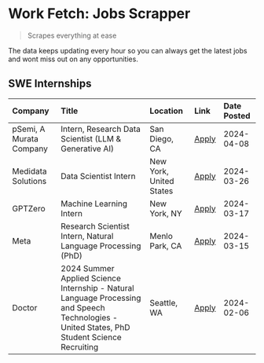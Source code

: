 # Work Fetch: Jobs Scrapper
> Scrapes everything at ease

The data keeps updating every hour so you can always get the latest jobs and wont miss out on any opportunities.

## SWE Internships
<!--START_SECTION:workfetch-->
| Company                 | Title                                                                                                                                        | Location                | Link                                                                                                                                                                                                                                                                                                                                               | Date Posted   |
|:------------------------|:---------------------------------------------------------------------------------------------------------------------------------------------|:------------------------|:---------------------------------------------------------------------------------------------------------------------------------------------------------------------------------------------------------------------------------------------------------------------------------------------------------------------------------------------------|:--------------|
| pSemi, A Murata Company | Intern, Research Data Scientist (LLM & Generative AI)                                                                                        | San Diego, CA           | [Apply](https://www.linkedin.com/jobs/view/intern-research-data-scientist-llm-generative-ai-at-psemi-a-murata-company-3887074168?position=3&pageNum=0&refId=2v5RGn9fvrg62woBXx2QRg%3D%3D&trackingId=ORucbUcbAyCGykEZ%2BNP8%2BA%3D%3D&trk=public_jobs_jserp-result_search-card)                                                                     | 2024-04-08    |
| Medidata Solutions      | Data Scientist Intern                                                                                                                        | New York, United States | [Apply](https://www.linkedin.com/jobs/view/data-scientist-intern-at-medidata-solutions-3810253704?position=9&pageNum=0&refId=2v5RGn9fvrg62woBXx2QRg%3D%3D&trackingId=ivw0%2BxBqf7xAH1BgnmJS%2Fw%3D%3D&trk=public_jobs_jserp-result_search-card)                                                                                                    | 2024-03-26    |
| GPTZero                 | Machine Learning Intern                                                                                                                      | New York, NY            | [Apply](https://www.linkedin.com/jobs/view/machine-learning-intern-at-gptzero-3860723963?position=8&pageNum=0&refId=2v5RGn9fvrg62woBXx2QRg%3D%3D&trackingId=%2Bhz6mWPFiiBVdyCvviPqXA%3D%3D&trk=public_jobs_jserp-result_search-card)                                                                                                               | 2024-03-17    |
| Meta                    | Research Scientist Intern, Natural Language Processing (PhD)                                                                                 | Menlo Park, CA          | [Apply](https://www.linkedin.com/jobs/view/research-scientist-intern-natural-language-processing-phd-at-meta-3858718375?position=6&pageNum=0&refId=2v5RGn9fvrg62woBXx2QRg%3D%3D&trackingId=pmkRmgN8kmxG2RsVyMSiyg%3D%3D&trk=public_jobs_jserp-result_search-card)                                                                                  | 2024-03-15    |
| Doctor                  | 2024 Summer Applied Science Internship - Natural Language Processing and Speech Technologies - United States, PhD Student Science Recruiting | Seattle, WA             | [Apply](https://www.linkedin.com/jobs/view/2024-summer-applied-science-internship-natural-language-processing-and-speech-technologies-united-states-phd-student-science-recruiting-at-doctor-3819405754?position=10&pageNum=0&refId=2v5RGn9fvrg62woBXx2QRg%3D%3D&trackingId=vduv1m84ZE7fNGs2ROgxFw%3D%3D&trk=public_jobs_jserp-result_search-card) | 2024-02-06    |
<!--END_SECTION:workfetch-->
